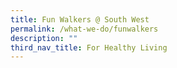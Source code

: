 ```yaml
---
title: Fun Walkers @ South West
permalink: /what-we-do/funwalkers
description: ""
third_nav_title: For Healthy Living
---
```


